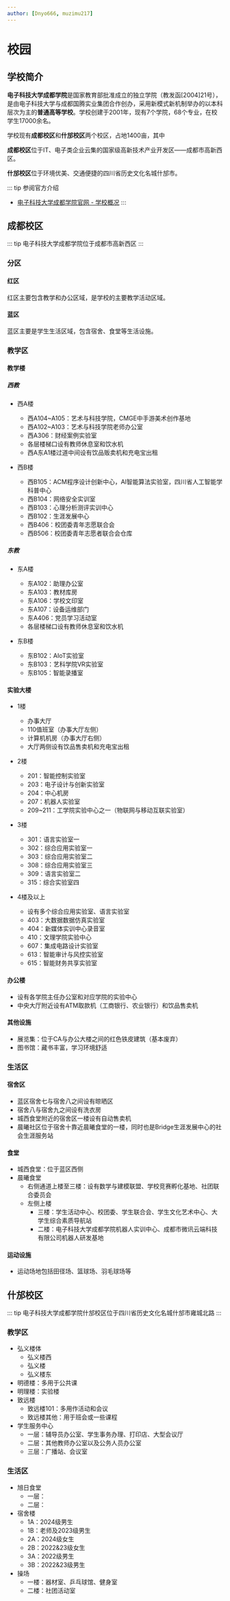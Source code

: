 ```yaml
---
author: [Dnyo666, muzimu217]
---
```

# 校园

## 学校简介

  **电子科技大学成都学院**是国家教育部批准成立的独立学院（教发函[2004]21号），是由电子科技大学与成都国腾实业集团合作创办，采用新模式新机制举办的以本科层次为主的**普通高等学校**。学校创建于2001年，现有7个学院，68个专业，在校学生17000余名。
  
  学校现有**成都校区**和**什邡校区**两个校区，占地1400亩，其中

  **成都校区**位于IT、电子类企业云集的国家级高新技术产业开发区——成都市高新西区。

  **什邡校区**位于环境优美、交通便捷的四川省历史文化名城什邡市。


::: tip 参阅官方介绍
- [电子科技大学成都学院官网 - 学校概况](https://www.cduestc.cn/)
:::


## 成都校区

::: tip 电子科技大学成都学院位于成都市高新西区
:::


<AMapView 
  :locations="[
    { name: '百叶广场', latitude: 30.729608, longitude: 103.966252, description: '包含基础教学楼、专业教学楼等' },
  ]"  
  :center="[103.96585,30.728252]"
  :initialZoom="12"
  :finalZoom="16.5"
  width="100%"
  height="500px"
/>

### 分区

#### 红区

红区主要包含教学和办公区域，是学校的主要教学活动区域。

#### 蓝区

蓝区主要是学生生活区域，包含宿舍、食堂等生活设施。

### 教学区

#### 教学楼

##### 西教
- 西A楼
  - 西A104~A105：艺术与科技学院，CMGE中手游美术创作基地
  - 西A102~A103：艺术与科技学院老师办公室
  - 西A306：财经案例实验室
  - 各层楼梯口设有教师休息室和饮水机
  - 西A东A1楼过道中间设有饮品贩卖机和充电宝出租

- 西B楼
  - 西B105：ACM程序设计创新中心，AI智能算法实验室，四川省人工智能学科普中心
  - 西B104：网络安全实训室
  - 西B103：心理分析测评实训中心
  - 西B102：生涯发展中心
  - 西B406：校团委青年志愿联合会
  - 西B506：校团委青年志愿者联合会仓库

##### 东教
- 东A楼
  - 东A102：助理办公室
  - 东A103：教材库房
  - 东A106：学校文印室
  - 东A107：设备运维部门
  - 东A406：党员学习活动室
  - 各层楼梯口设有教师休息室和饮水机

- 东B楼
  - 东B102：AIoT实验室
  - 东B103：艺科学院VR实验室
  - 东B105：智能录播室

#### 实验大楼
- 1楼
  - 办事大厅
  - 110值班室（办事大厅左侧）
  - 计算机机房（办事大厅右侧）
  - 大厅两侧设有饮品售卖机和充电宝出租

- 2楼
  - 201：智能控制实验室
  - 203：电子设计与创新实验室
  - 204：中心机房
  - 207：机器人实验室
  - 209~211：工学院实验中心之一（物联网与移动互联实验室）

- 3楼
  - 301：语言实验室一
  - 302：综合应用实验室一
  - 303：综合应用实验室二
  - 308：综合应用实验室三
  - 309：语言实验室二
  - 315：综合实验室四

- 4楼及以上
  - 设有多个综合应用实验室、语言实验室
  - 403：大数据数据仿真实验室
  - 404：新媒体实训中心录音室
  - 410：文理学院实验中心
  - 607：集成电路设计实验室
  - 613：智能审计与风控实验室
  - 615：智能财务共享实验室

#### 办公楼
- 设有各学院主任办公室和对应学院的实验中心
- 中央大厅附近设有ATM取款机（工商银行、农业银行）和饮品售卖机

#### 其他设施
- 展览集：位于CA与办公大楼之间的红色铁皮建筑（基本废弃）
- 图书馆：藏书丰富，学习环境舒适

### 生活区

#### 宿舍区
- 蓝区宿舍七与宿舍八之间设有晾晒区
- 宿舍八与宿舍九之间设有洗衣房
- 城西食堂附近的宿舍区一楼设有自动售卖机
- 晨曦社区位于宿舍十靠近晨曦食堂的一楼，同时也是Bridge生涯发展中心的社会生涯服务站

#### 食堂
- 城西食堂：位于蓝区西侧
- 晨曦食堂
  - 右侧通道上楼至三楼：设有数学与建模联盟、学校竞赛孵化基地、社团联合委员会
  - 左侧上楼
    - 三楼：学生活动中心、校团委、学生联合会、学生文化艺术中心、大学生综合素质导航站
    - 二楼：电子科技大学成都学院机器人实训中心、成都市微讯云端科技有限公司机器人研发基地

#### 运动设施
- 运动场地包括田径场、篮球场、羽毛球场等

## 什邡校区

::: tip 电子科技大学成都学院什邡校区位于四川省历史文化名城什邡市雍城北路
:::

<AMapView 
  :locations="[
    { name: '电子科技大学成都学院', latitude: 104.178345, longitude: 31.140353,description: '什邡校区'},
  ]"
  :center="[104.178345,31.140353]"
  initial-zoom="13"
  final-zoom="16"
  width="100%"
  height="500px"
/>



### 教学区

- 弘义楼体
   - 弘义楼西
   - 弘义楼
   - 弘义楼东
- 明德楼：多用于公共课
- 明理楼：实验楼
- 致远楼
  - 致远楼101：多用作活动和会议
  - 致远楼其他：用于班会或一些课程
- 学生服务中心
  - 一层：辅导员办公室、学生事务办理、打印店、大型会议厅
  - 二层：其他教师办公室以及公务人员办公室
  - 三层：广播站、会议室
### 生活区
- 旭日食堂
  - 一层：
  - 二层：
- 宿舍楼
  - 1A：2024级男生
  - 1B：老师及2023级男生
  - 2A：2024级女生
  - 2B：2022&23级女生
  - 3A：2022级男生
  - 3B：2022&23级男生
- 操场
  - 一楼：器材室、乒乓球馆、健身室
  - 二楼：社团活动室

